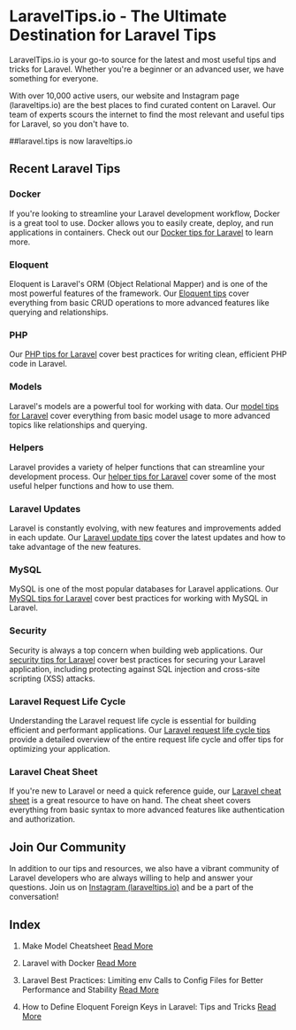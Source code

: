 # LaravelTips.io - The Ultimate Destination for Laravel Tips

LaravelTips.io is your go-to source for the latest and most useful tips and tricks for Laravel. Whether you're a beginner or an advanced user, we have something for everyone.

With over 10,000 active users, our website and Instagram page (laraveltips.io) are the best places to find curated content on Laravel. Our team of experts scours the internet to find the most relevant and useful tips for Laravel, so you don't have to.

##laravel.tips is now laraveltips.io
## Recent Laravel Tips

### Docker
If you're looking to streamline your Laravel development workflow, Docker is a great tool to use. Docker allows you to easily create, deploy, and run applications in containers. Check out our [Docker tips for Laravel](https://laraveltips.io/category/devops/) to learn more.

### Eloquent
Eloquent is Laravel's ORM (Object Relational Mapper) and is one of the most powerful features of the framework. Our [Eloquent tips](https://laraveltips.io/category/laravel-eloquent/) cover everything from basic CRUD operations to more advanced features like querying and relationships.

### PHP
Our [PHP tips for Laravel](https://laraveltips.io/category/php) cover best practices for writing clean, efficient PHP code in Laravel.

### Models
Laravel's models are a powerful tool for working with data. Our [model tips for Laravel](https://laraveltips.io/category/models) cover everything from basic model usage to more advanced topics like relationships and querying.

### Helpers
Laravel provides a variety of helper functions that can streamline your development process. Our [helper tips for Laravel](https://laraveltips.io/category/helpers) cover some of the most useful helper functions and how to use them.

### Laravel Updates
Laravel is constantly evolving, with new features and improvements added in each update. Our [Laravel update tips](https://laraveltips.io/category/laravel-updates) cover the latest updates and how to take advantage of the new features.

### MySQL
MySQL is one of the most popular databases for Laravel applications. Our [MySQL tips for Laravel](https://laraveltips.io/category/mysql) cover best practices for working with MySQL in Laravel.

### Security
Security is always a top concern when building web applications. Our [security tips for Laravel](https://laraveltips.io/category/security/) cover best practices for securing your Laravel application, including protecting against SQL injection and cross-site scripting (XSS) attacks.

### Laravel Request Life Cycle
Understanding the Laravel request life cycle is essential for building efficient and performant applications. Our [Laravel request life cycle tips](https://laraveltips.io/category/laravel/) provide a detailed overview of the entire request life cycle and offer tips for optimizing your application.

### Laravel Cheat Sheet
If you're new to Laravel or need a quick reference guide, our [Laravel cheat sheet](https://laraveltips.io/category/cheatsheet/) is a great resource to have on hand. The cheat sheet covers everything from basic syntax to more advanced features like authentication and authorization.

## Join Our Community

In addition to our tips and resources, we also have a vibrant community of Laravel developers who are always willing to help and answer your questions. Join us on [Instagram (laraveltips.io)](https://www.instagram.com/laraveltips.io/) and be a part of the conversation!


## Index 

1. Make Model Cheatsheet [Read More](https://github.com/JagdishPrecise/LaravelTips/blob/main/tips/php-artisan-make-model-cheatsheet.md)

2. Laravel with Docker [Read More](https://github.com/JagdishPrecise/LaravelTips/blob/main/tips/how-to-simplify-laravel-development-with-docker.md)

3. Laravel Best Practices: Limiting env Calls to Config Files for Better Performance and Stability
 [Read More](https://github.com/JagdishPrecise/LaravelTips/blob/main/tips/limiting-env-calls-to-config-files-for-better-performance-and-stability.md)

4. How to Define Eloquent Foreign Keys in Laravel: Tips and Tricks
 [Read More](https://github.com/JagdishPrecise/LaravelTips/blob/main/tips/how-to-define-eloquent-foreign-keys-in-laravel-tips-and-tricks.md)
